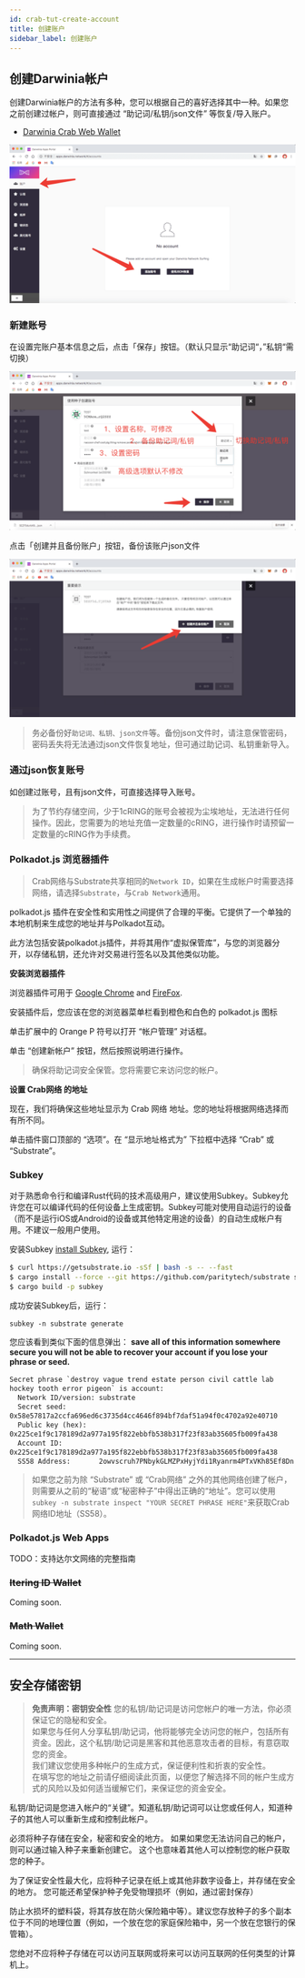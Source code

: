 ```yaml
---
id: crab-tut-create-account
title: 创建账户
sidebar_label: 创建账户
---
```


## 创建Darwinia帐户

创建Darwinia帐户的方法有多种，您可以根据自己的喜好选择其中一种。如果您之前创建过帐户，则可直接通过 “助记词/私钥/json文件” 等恢复/导入账户。  

<!--DOCUSAURUS_CODE_TABS-->
<!--Darwinia Web Wallet-->

- [Darwinia Crab Web Wallet](https://apps.darwinia.network)

![create account](assets/crab-tut-create-account-1-cn.png)

### 新建账号

在设置完账户基本信息之后，点击「保存」按钮。（默认只显示“助记词“，”私钥“需切换）

![create account](assets/crab-tut-create-account-2-cn.png)

点击「创建并且备份账户」按钮，备份该账户json文件

![create account](assets/crab-tut-create-account-3-cn.png)

> 务必备份好`助记词、私钥、json文件`等。备份json文件时，请注意保管密码，密码丢失将无法通过json文件恢复地址，但可通过助记词、私钥重新导入。

### 通过json恢复账号

如创建过账号，且有json文件，可直接选择导入账号。

> 为了节约存储空间，少于1cRING的账号会被视为尘埃地址，无法进行任何操作。因此，您需要为的地址充值一定数量的cRING，进行操作时请预留一定数量的cRING作为手续费。









<!--Polkadot.js 浏览器插件-->
### Polkadot.js 浏览器插件

> Crab网络与Substrate共享相同的`Network ID`，如果在生成帐户时需要选择网络，请选择`Substrate`，与`Crab Network`通用。

polkadot.js 插件在安全性和实用性之间提供了合理的平衡。它提供了一个单独的本地机制来生成您的地址并与Polkadot互动。

此方法包括安装polkadot.js插件，并将其用作“虚拟保管库”，与您的浏览器分开，以存储私钥，还允许对交易进行签名以及其他类似功能。

**安装浏览器插件**

浏览器插件可用于 [Google Chrome](https://chrome.google.com/webstore/detail/polkadot%7Bjs%7D-extension/mopnmbcafieddcagagdcbnhejhlodfdd?hl=en) and [FireFox](https://addons.mozilla.org/en-US/firefox/addon/polkadot-js-extension).

安装插件后，您应该在您的浏览器菜单栏看到橙色和白色的 polkadot.js 图标

单击扩展中的 Orange P 符号以打开 “帐户管理” 对话框。

单击 “创建新帐户” 按钮，然后按照说明进行操作。  

> 确保将助记词安全保管。您将需要它来访问您的帐户。

**设置 Crab网络 的地址**

现在，我们将确保这些地址显示为 Crab 网络 地址。您的地址将根据网络选择而有所不同。

单击插件窗口顶部的 “选项”。在 “显示地址格式为” 下拉框中选择 “Crab” 或 “Substrate”。

<!--Subkey CLI-->
### Subkey

对于熟悉命令行和编译Rust代码的技术高级用户，建议使用Subkey。Subkey允许您在可以编译代码的任何设备上生成密钥。Subkey可能对使用自动运行的设备（而不是运行iOS或Android的设备或其他特定用途的设备）的自动生成帐户有用。不建议一般用户使用。

安装Subkey [install Subkey](https://substrate.dev/docs/en/ecosystem/subkey#more-subkey-to-explore), 运行：

```bash
$ curl https://getsubstrate.io -sSf | bash -s -- --fast
$ cargo install --force --git https://github.com/paritytech/substrate subkey
$ cargo build -p subkey
```

成功安装Subkey后，运行：

```shell
subkey -n substrate generate
```

您应该看到类似下面的信息弹出： **save all of this information somewhere secure you will not be able to recover your account if you lose your phrase or seed.**

```text
Secret phrase `destroy vague trend estate person civil cattle lab hockey tooth error pigeon` is account:
  Network ID/version: substrate
  Secret seed:        0x58e57817a2ccfa696ed6c3735d4cc4646f894bf7daf51a94f0c4702a92e40710
  Public key (hex):   0x225ce1f9c178189d2a977a195f822ebbfb538b317f23f83ab35605fb009fa438
  Account ID:         0x225ce1f9c178189d2a977a195f822ebbfb538b317f23f83ab35605fb009fa438
  SS58 Address:       2owvscruh7PNbykGLMZPxHyjYdi1Ryanrm4PTxVKh85Ef8Dn
```

> 如果您之前为除 “Substrate” 或 “Crab网络” 之外的其他网络创建了帐户，则需要从之前的“秘语”或“秘密种子”中得出正确的“地址”。您可以使用`subkey -n substrate inspect "YOUR SECRET PHRASE HERE"`来获取Crab网络ID地址（SS58）。

<!--Polkadot.js Web Apps-->
### Polkadot.js Web Apps
TODO：支持达尔文网络的完整指南

<!--Mobile Wallet-->
### ~~Itering ID Wallet~~

Coming soon.

### ~~Math Wallet~~

Coming soon.
<!--END_DOCUSAURUS_CODE_TABS-->
<hr />

## 安全存储密钥

> **免责声明：密钥安全性**
您的私钥/助记词是访问您帐户的唯一方法，你必须保证它的隐秘和安全。  
如果您与任何人分享私钥/助记词，他将能够完全访问您的帐户，包括所有资金。因此，这个私钥/助记词是黑客和其他恶意攻击者的目标，有意窃取您的资金。  
我们建议您使用多种帐户的生成方式，保证便利性和折衷的安全性。  
在填写您的地址之前请仔细阅读此页面，以便您了解选择不同的帐户生成方式的风险以及如何适当缓解它们，来保证您的资金安全。

私钥/助记词是您进入帐户的“关键”。知道私钥/助记词可以让您或任何人，知道种子的其他人可以重新生成和控制此帐户。

必须将种子存储在安全，秘密和安全的地方。 如果如果您无法访问自己的帐户，则可以通过输入种子来重新创建它。 这个也意味着其他人可以控制您的帐户获取您的种子。

为了保证安全性最大化，应将种子记录在纸上或其他非数字设备上，并存储在安全的地方。 您可能还希望保护种子免受物理损坏（例如，通过密封保存）

防止水损坏的塑料袋，将其存放在防火保险箱中等）。建议您存放种子的多个副本位于不同的地理位置（例如，一个放在您的家庭保险箱中，另一个放在您银行的保管箱）。

您绝对不应将种子存储在可以访问互联网或将来可以访问互联网的任何类型的计算机上。
